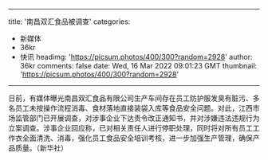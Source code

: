 
---
title: '南昌双汇食品被调查'
categories: 
 - 新媒体
 - 36kr
 - 快讯
headimg: 'https://picsum.photos/400/300?random=2928'
author: 36kr
comments: false
date: Wed, 16 Mar 2022 09:01:23 GMT
thumbnail: 'https://picsum.photos/400/300?random=2928'
---

<div>   
日前，有媒体曝光南昌双汇食品有限公司生产车间存在员工防护服发臭有脏污、多名员工未按操作流程消毒、食材落地直接装袋入库等食品安全问题。对此，江西市场监管部门已开展调查，对涉事企业下达责令改正通知书，并对涉嫌违法违规行为立案调查。涉事企业回应称，已对相关责任人进行停职处理，同时将对所有员工工作衣全面清洗、消毒，强化员工食品安全培训考核，进一步加强生产管理，确保产品质量。（新华社）  
</div>
            